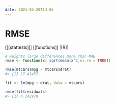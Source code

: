 ```yaml
---
date: 2021-05-20T14:06
---
```


# RMSE

[[[stattests]]]
[[functions]]
[[R]]


``` r
# weights large differences more than MAE
rmse <- function(x) sqrt(mean(x^2,na.rm = TRUE))

rmse(mtcars$mpg - mtcars$drat)
#> [1] 17.41457

fit <- lm(mpg ~ drat, data = mtcars)

rmse(fit$residuals)
#> [1] 4.342978
```
